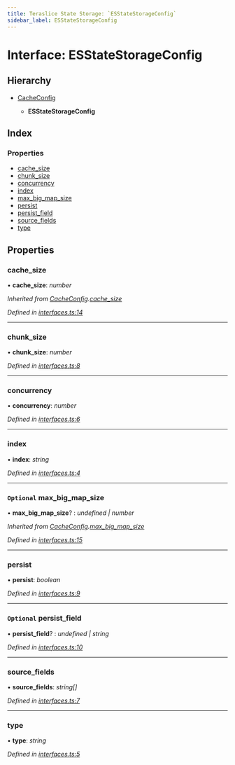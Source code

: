 ```yaml
---
title: Teraslice State Storage: `ESStateStorageConfig`
sidebar_label: ESStateStorageConfig
---
```


# Interface: ESStateStorageConfig

## Hierarchy

* [CacheConfig](cacheconfig.md)

  * **ESStateStorageConfig**

## Index

### Properties

* [cache_size](esstatestorageconfig.md#cache_size)
* [chunk_size](esstatestorageconfig.md#chunk_size)
* [concurrency](esstatestorageconfig.md#concurrency)
* [index](esstatestorageconfig.md#index)
* [max_big_map_size](esstatestorageconfig.md#optional-max_big_map_size)
* [persist](esstatestorageconfig.md#persist)
* [persist_field](esstatestorageconfig.md#optional-persist_field)
* [source_fields](esstatestorageconfig.md#source_fields)
* [type](esstatestorageconfig.md#type)

## Properties

###  cache_size

• **cache_size**: *number*

*Inherited from [CacheConfig](cacheconfig.md).[cache_size](cacheconfig.md#cache_size)*

*Defined in [interfaces.ts:14](https://github.com/terascope/teraslice/blob/0ae31df4/packages/teraslice-state-storage/src/interfaces.ts#L14)*

___

###  chunk_size

• **chunk_size**: *number*

*Defined in [interfaces.ts:8](https://github.com/terascope/teraslice/blob/0ae31df4/packages/teraslice-state-storage/src/interfaces.ts#L8)*

___

###  concurrency

• **concurrency**: *number*

*Defined in [interfaces.ts:6](https://github.com/terascope/teraslice/blob/0ae31df4/packages/teraslice-state-storage/src/interfaces.ts#L6)*

___

###  index

• **index**: *string*

*Defined in [interfaces.ts:4](https://github.com/terascope/teraslice/blob/0ae31df4/packages/teraslice-state-storage/src/interfaces.ts#L4)*

___

### `Optional` max_big_map_size

• **max_big_map_size**? : *undefined | number*

*Inherited from [CacheConfig](cacheconfig.md).[max_big_map_size](cacheconfig.md#optional-max_big_map_size)*

*Defined in [interfaces.ts:15](https://github.com/terascope/teraslice/blob/0ae31df4/packages/teraslice-state-storage/src/interfaces.ts#L15)*

___

###  persist

• **persist**: *boolean*

*Defined in [interfaces.ts:9](https://github.com/terascope/teraslice/blob/0ae31df4/packages/teraslice-state-storage/src/interfaces.ts#L9)*

___

### `Optional` persist_field

• **persist_field**? : *undefined | string*

*Defined in [interfaces.ts:10](https://github.com/terascope/teraslice/blob/0ae31df4/packages/teraslice-state-storage/src/interfaces.ts#L10)*

___

###  source_fields

• **source_fields**: *string[]*

*Defined in [interfaces.ts:7](https://github.com/terascope/teraslice/blob/0ae31df4/packages/teraslice-state-storage/src/interfaces.ts#L7)*

___

###  type

• **type**: *string*

*Defined in [interfaces.ts:5](https://github.com/terascope/teraslice/blob/0ae31df4/packages/teraslice-state-storage/src/interfaces.ts#L5)*

